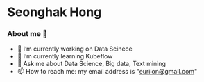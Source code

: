 # Seonghak Hong

### About me 👋


- 🔭 I’m currently working on Data Scinece
- 🌱 I’m currently learning Kubeflow
- 💬 Ask me about Data Science, Big data, Text mining
- 📫 How to reach me: my email address is "euriion@gmail.com"

<!--
**euriion/euriion** is a ✨ _special_ ✨ repository because its `README.md` (this file) appears on your GitHub profile.

Here are some ideas to get you started:

- 🔭 I’m currently working on ...
- 🌱 I’m currently learning ...
- 👯 I’m looking to collaborate on ...
- 🤔 I’m looking for help with ...
- 💬 Ask me about ...
- 📫 How to reach me: ...
- 😄 Pronouns: ...
- ⚡ Fun fact: ...
-->
